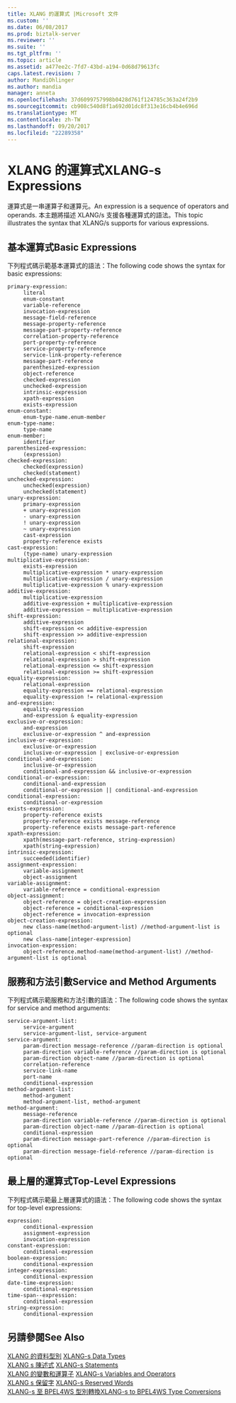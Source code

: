 ```yaml
---
title: XLANG 的運算式 |Microsoft 文件
ms.custom: ''
ms.date: 06/08/2017
ms.prod: biztalk-server
ms.reviewer: ''
ms.suite: ''
ms.tgt_pltfrm: ''
ms.topic: article
ms.assetid: a477ee2c-7fd7-43bd-a194-0d68d79613fc
caps.latest.revision: 7
author: MandiOhlinger
ms.author: mandia
manager: anneta
ms.openlocfilehash: 37d6099757998b0428d761f124785c363a24f2b9
ms.sourcegitcommit: cb908c540d8f1a692d01dc8f313e16cb4b4e696d
ms.translationtype: MT
ms.contentlocale: zh-TW
ms.lasthandoff: 09/20/2017
ms.locfileid: "22289358"
---
```

# <a name="xlang-s-expressions"></a><span data-ttu-id="14ee7-102">XLANG 的運算式</span><span class="sxs-lookup"><span data-stu-id="14ee7-102">XLANG-s Expressions</span></span>
<span data-ttu-id="14ee7-103">運算式是一串運算子和運算元。</span><span class="sxs-lookup"><span data-stu-id="14ee7-103">An expression is a sequence of operators and operands.</span></span> <span data-ttu-id="14ee7-104">本主題將描述 XLANG/s 支援各種運算式的語法。</span><span class="sxs-lookup"><span data-stu-id="14ee7-104">This topic illustrates the syntax that XLANG/s supports for various expressions.</span></span>  
  
## <a name="basic-expressions"></a><span data-ttu-id="14ee7-105">基本運算式</span><span class="sxs-lookup"><span data-stu-id="14ee7-105">Basic Expressions</span></span>  
 <span data-ttu-id="14ee7-106">下列程式碼示範基本運算式的語法：</span><span class="sxs-lookup"><span data-stu-id="14ee7-106">The following code shows the syntax for basic expressions:</span></span>  
  
```  
primary-expression:  
     literal  
     enum-constant  
     variable-reference  
     invocation-expression  
     message-field-reference  
     message-property-reference  
     message-part-property-reference  
     correlation-property-reference  
     port-property-reference  
     service-property-reference  
     service-link-property-reference  
     message-part-reference  
     parenthesized-expression  
     object-reference  
     checked-expression  
     unchecked-expression  
     intrinsic-expression  
     xpath-expression  
     exists-expression  
enum-constant:  
     enum-type-name.enum-member  
enum-type-name:  
     type-name  
enum-member:  
     identifier  
parenthesized-expression:  
     (expression)  
checked-expression:  
     checked(expression)  
     checked(statement)  
unchecked-expression:  
     unchecked(expression)  
     unchecked(statement)  
unary-expression:  
     primary-expression  
     + unary-expression  
     - unary-expression  
     ! unary-expression  
     ~ unary-expression  
     cast-expression  
     property-reference exists  
cast-expression:  
     (type-name) unary-expression  
multiplicative-expression:  
     exists-expression  
     multiplicative-expression * unary-expression  
     multiplicative-expression / unary-expression  
     multiplicative-expression % unary-expression  
additive-expression:  
     multiplicative-expression  
     additive-expression + multiplicative-expression  
     additive-expression – multiplicative-expression  
shift-expression:  
     additive-expression  
     shift-expression << additive-expression  
     shift-expression >> additive-expression  
relational-expression:  
     shift-expression  
     relational-expression < shift-expression  
     relational-expression > shift-expression  
     relational-expression <= shift-expression  
     relational-expression >= shift-expression  
equality-expression:  
     relational-expression  
     equality-expression == relational-expression  
     equality-expression != relational-expression  
and-expression:  
     equality-expression  
     and-expression & equality-expression  
exclusive-or-expression:  
     and-expression  
     exclusive-or-expression ^ and-expression  
inclusive-or-expression:  
     exclusive-or-expression  
     inclusive-or-expression | exclusive-or-expression  
conditional-and-expression:  
     inclusive-or-expression  
     conditional-and-expression && inclusive-or-expression  
conditional-or-expression:  
     conditional-and-expression  
     conditional-or-expression || conditional-and-expression  
conditional-expression:  
     conditional-or-expression  
exists-expression:  
     property-reference exists  
     property-reference exists message-reference  
     property-reference exists message-part-reference  
xpath-expression:  
     xpath(message-part-reference, string-expression)  
     xpath(string-expression)  
intrinsic-expression:  
     succeeded(identifier)  
assignment-expression:  
     variable-assignment  
     object-assignment  
variable-assignment:  
     variable-reference = conditional-expression  
object-assignment:  
     object-reference = object-creation-expression  
     object-reference = conditional-expression  
     object-reference = invocation-expression  
object-creation-expression:  
     new class-name(method-argument-list) //method-argument-list is optional  
     new class-name[integer-expression]  
invocation-expression:  
     object-reference.method-name(method-argument-list) //method-argument-list is optional  
```  
  
## <a name="service-and-method-arguments"></a><span data-ttu-id="14ee7-107">服務和方法引數</span><span class="sxs-lookup"><span data-stu-id="14ee7-107">Service and Method Arguments</span></span>  
 <span data-ttu-id="14ee7-108">下列程式碼示範服務和方法引數的語法：</span><span class="sxs-lookup"><span data-stu-id="14ee7-108">The following code shows the syntax for service and method arguments:</span></span>  
  
```  
service-argument-list:  
     service-argument  
     service-argument-list, service-argument  
service-argument:  
     param-direction message-reference //param-direction is optional  
     param-direction variable-reference //param-direction is optional  
     param-direction object-name //param-direction is optional  
     correlation-reference  
     service-link-name  
     port-name  
     conditional-expression  
method-argument-list:  
     method-argument  
     method-argument-list, method-argument  
method-argument:  
     message-reference  
     param-direction variable-reference //param-direction is optional  
     param-direction object-name //param-direction is optional  
     conditional-expression  
     param-direction message-part-reference //param-direction is optional  
     param-direction message-field-reference //param-direction is optional  
```  
  
## <a name="top-level-expressions"></a><span data-ttu-id="14ee7-109">最上層的運算式</span><span class="sxs-lookup"><span data-stu-id="14ee7-109">Top-Level Expressions</span></span>  
 <span data-ttu-id="14ee7-110">下列程式碼示範最上層運算式的語法：</span><span class="sxs-lookup"><span data-stu-id="14ee7-110">The following code shows the syntax for top-level expressions:</span></span>  
  
```  
expression:  
     conditional-expression  
     assignment-expression  
     invocation-expression  
constant-expression:  
     conditional-expression  
boolean-expression:  
     conditional-expression  
integer-expression:  
     conditional-expression  
date-time-expression:  
     conditional-expression  
time-span--expression:  
     conditional-expression  
string-expression:  
     conditional-expression  
```  
  
## <a name="see-also"></a><span data-ttu-id="14ee7-111">另請參閱</span><span class="sxs-lookup"><span data-stu-id="14ee7-111">See Also</span></span>  
 <span data-ttu-id="14ee7-112">[XLANG 的資料型別](../core/xlang-s-data-types.md) </span><span class="sxs-lookup"><span data-stu-id="14ee7-112">[XLANG-s Data Types](../core/xlang-s-data-types.md) </span></span>  
 <span data-ttu-id="14ee7-113">[XLANG s 陳述式](../core/xlang-s-statements.md) </span><span class="sxs-lookup"><span data-stu-id="14ee7-113">[XLANG-s Statements](../core/xlang-s-statements.md) </span></span>  
 <span data-ttu-id="14ee7-114">[XLANG 的變數和運算子](../core/xlang-s-variables-and-operators.md) </span><span class="sxs-lookup"><span data-stu-id="14ee7-114">[XLANG-s Variables and Operators](../core/xlang-s-variables-and-operators.md) </span></span>  
 <span data-ttu-id="14ee7-115">[XLANG s 保留字](../core/xlang-s-reserved-words.md) </span><span class="sxs-lookup"><span data-stu-id="14ee7-115">[XLANG-s Reserved Words](../core/xlang-s-reserved-words.md) </span></span>  
 [<span data-ttu-id="14ee7-116">XLANG-s 至 BPEL4WS 型別轉換</span><span class="sxs-lookup"><span data-stu-id="14ee7-116">XLANG-s to BPEL4WS Type Conversions</span></span>](../core/xlang-s-to-bpel4ws-type-conversions.md)